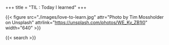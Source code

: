 +++
title = "TIL : Today I learned"
+++

{{< figure src="./images/love-to-learn.jpg"
				attr="Photo by Tim Mossholder on Unsplash"
				attrlink="https://unsplash.com/photos/WE_Kv_ZB1l0"
				width="640" >}}

{{< search >}}
